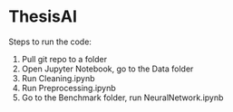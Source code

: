 # ThesisAI
Steps to run the code:
1. Pull git repo to a folder
2. Open Jupyter Notebook, go to the Data folder
3. Run Cleaning.ipynb
4. Run Preprocessing.ipynb
5. Go to the Benchmark folder, run NeuralNetwork.ipynb
